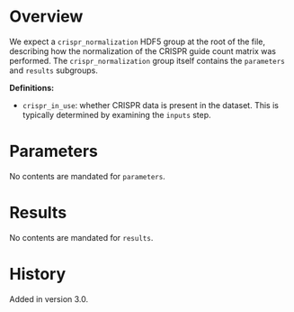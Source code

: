 # Overview

We expect a `crispr_normalization` HDF5 group at the root of the file, describing how the normalization of the CRISPR guide count matrix was performed.
The `crispr_normalization` group itself contains the `parameters` and `results` subgroups.

**Definitions:**

- `crispr_in_use`: whether CRISPR data is present in the dataset.
  This is typically determined by examining the `inputs` step.

# Parameters

No contents are mandated for `parameters`.

# Results

No contents are mandated for `results`.

# History

Added in version 3.0.
